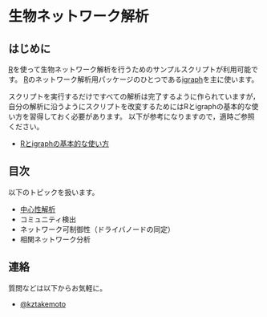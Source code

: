 # 生物ネットワーク解析

## はじめに
[R](https://www.r-project.org)を使って生物ネットワーク解析を行うためのサンプルスクリプトが利用可能です。
[R](https://www.r-project.org)のネットワーク解析用パッケージのひとつである[igraph](https://igraph.org/r/)を主に使います。

スクリプトを実行するだけですべての解析は完了するように作られていますが，自分の解析に沿うようにスクリプトを改変するためにはRとigraphの基本的な使い方を習得しておく必要があります。
以下が参考になりますので，適時ご参照ください。
* [Rとigraphの基本的な使い方](http://www.nemotos.net/igraph-tutorial/NetSciX_2016_Workshop_ja.html)

## 目次
以下のトピックを扱います。
* [中心性解析](chXX_centrality_analysis)
* コミュニティ検出
* ネットワーク可制御性（ドライバノードの同定）
* 相関ネットワーク分析

## 連絡
質問などは以下からお気軽に。
* [@kztakemoto](https://twitter.com/kztakemoto)

